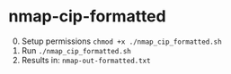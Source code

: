 # nmap-cip-formatted

0) Setup permissions `chmod +x ./nmap_cip_formatted.sh`
1) Run `./nmap_cip_formatted.sh`
2) Results in: `nmap-out-formatted.txt`

